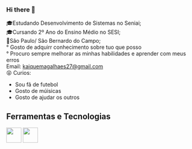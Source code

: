 ### Hi there 👋

<!--
**Kaique-ms27/Kaique-ms27** is a ✨ _special_ ✨ repository because its `README.md` (this file) appears on your GitHub profile.

Here are some ideas to get you started:

-🎓Aualmente estou estudando Desencolvimento de  Sistemas no Senai;
- 🌱 Estou aprendendo  Front-End e Back-end
- 👯
- 🤔 I’m looking for help with ...
- 💬 Ask me about ...
- 📫 How to reach me: ...
- 😄 Pronouns: ...
- ⚡ Fun fact: ...
-->
🎓Estudando Desenvolvimento de Sistemas no Seniai;<br>
🎓Cursando 2º Ano do Ensino Médio no SESI;<br>
🚩São Paulo/ São Bernardo do Campo;<br>
° Gosto de adquirr conhecimento sobre tuo que posso<br>
° Procuro sempre melhorar as minhas habilidades e aprender com meus erros<br>
Email: kaiquemagalhaes27@gmail.com <br>
😝 Curios:
- Sou fã de futebol
- Gosto de múisicas
- Gosto de ajudar os outros

## Ferramentas e Tecnologias
<img src="https://cdn.jsdelivr.net/gh/devicons/devicon/icons/html5/html5-original.svg" width = "40" heigth = "40" />
<img src="https://cdn.jsdelivr.net/gh/devicons/devicon/icons/vscode/vscode-original.svg" width = "40" heigth = "40" />

